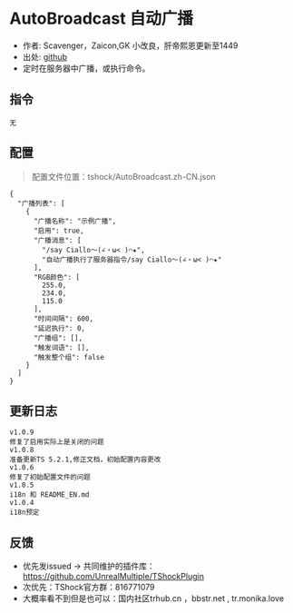 # AutoBroadcast 自动广播

- 作者: Scavenger，Zaicon,GK 小改良，肝帝熙恩更新至1449
- 出处: [github](https://github.com/Scavenger3/AutoBroadcast)
- 定时在服务器中广播，或执行命令。


## 指令
```
无
```
## 配置
> 配置文件位置：tshock/AutoBroadcast.zh-CN.json
```json5
{
  "广播列表": [
    {
      "广播名称": "示例广播",
      "启用": true,
      "广播消息": [
        "/say Ciallo～(∠・ω< )⌒★",
        "自动广播执行了服务器指令/say Ciallo～(∠・ω< )⌒★"
      ],
      "RGB颜色": [
        255.0,
        234.0,
        115.0
      ],
      "时间间隔": 600,
      "延迟执行": 0,
      "广播组": [],
      "触发词语": [],
      "触发整个组": false
    }
  ]
}
```

## 更新日志

```
v1.0.9
修复了启用实际上是关闭的问题
v1.0.8
准备更新TS 5.2.1,修正文档，初始配置内容更改
v1.0.6
修复了初始配置文件的问题
v1.0.5
i18n 和 README_EN.md
v1.0.4
i18n预定
```

## 反馈
- 优先发issued -> 共同维护的插件库：https://github.com/UnrealMultiple/TShockPlugin
- 次优先：TShock官方群：816771079
- 大概率看不到但是也可以：国内社区trhub.cn ，bbstr.net , tr.monika.love
